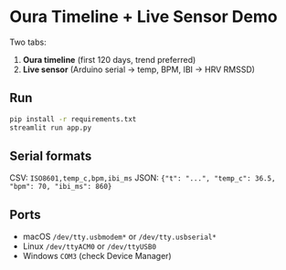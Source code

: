 # Oura Timeline + Live Sensor Demo

Two tabs:
1) **Oura timeline** (first 120 days, trend preferred)
2) **Live sensor** (Arduino serial → temp, BPM, IBI → HRV RMSSD)

## Run
```bash
pip install -r requirements.txt
streamlit run app.py
```

## Serial formats
CSV: `ISO8601,temp_c,bpm,ibi_ms`
JSON: `{"t": "...", "temp_c": 36.5, "bpm": 70, "ibi_ms": 860}`

## Ports
- macOS `/dev/tty.usbmodem*` or `/dev/tty.usbserial*`
- Linux `/dev/ttyACM0` or `/dev/ttyUSB0`
- Windows `COM3` (check Device Manager)
